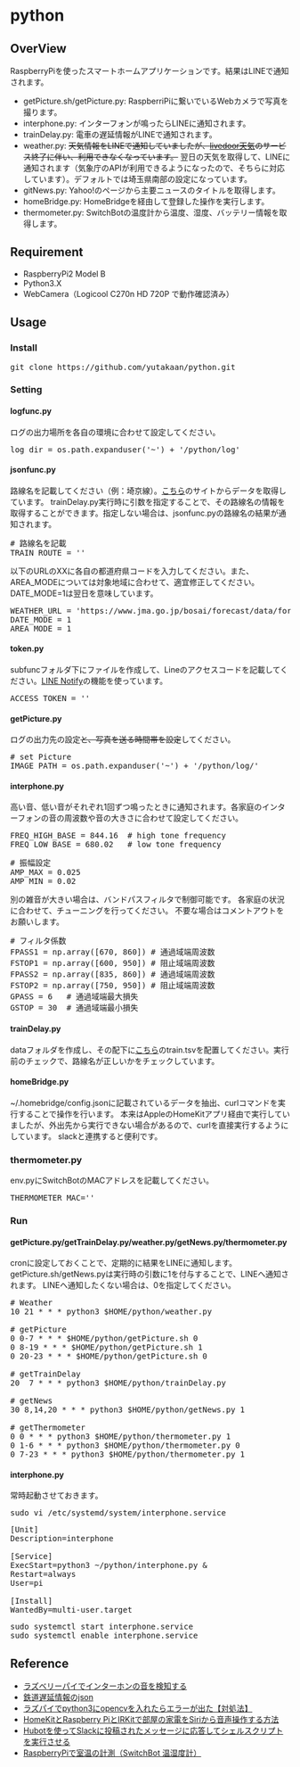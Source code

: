 # python

## OverView
RaspberryPiを使ったスマートホームアプリケーションです。結果はLINEで通知されます。
* getPicture.sh/getPicture.py: RaspberriPiに繋いでいるWebカメラで写真を撮ります。
* interphone.py: インターフォンが鳴ったらLINEに通知されます。
* trainDelay.py: 電車の遅延情報がLINEで通知されます。
* weather.py: ~~天気情報をLINEで通知していましたが、[livedoor天気](https://help.livedoor.com/weather/index.html)のサービス終了に伴い、利用できなくなっています。~~ 翌日の天気を取得して、LINEに通知されます（気象庁のAPIが利用できるようになったので、そちらに対応しています）。デフォルトでは埼玉県南部の設定になっています。
* gitNews.py: Yahoo!のページから主要ニュースのタイトルを取得します。
* homeBridge.py: HomeBridgeを経由して登録した操作を実行します。
* thermometer.py: SwitchBotの温度計から温度、湿度、バッテリー情報を取得します。

## Requirement
* RaspberryPi2 Model B
* Python3.X
* WebCamera（Logicool C270n HD 720P で動作確認済み）

## Usage
### Install
<pre>
git clone https://github.com/yutakaan/python.git
</pre>

### Setting
#### logfunc.py
ログの出力場所を各自の環境に合わせて設定してください。
<pre>
log_dir = os.path.expanduser('~') + '/python/log'
</pre>

#### jsonfunc.py
路線名を記載してください（例：埼京線）。[こちら](https://rti-giken.jp/fhc/api/train_tetsudo/)のサイトからデータを取得しています。
trainDelay.py実行時に引数を指定することで、その路線名の情報を取得することができます。指定しない場合は、jsonfunc.pyの路線名の結果が通知されます。
<pre>
# 路線名を記載
TRAIN_ROUTE = ''
</pre>

以下のURLのXXに各自の都道府県コードを入力してください。また、AREA_MODEについては対象地域に合わせて、適宜修正してください。DATE_MODE=1は翌日を意味しています。
<pre>
WEATHER_URL = 'https://www.jma.go.jp/bosai/forecast/data/forecast/XX0000.json'
DATE_MODE = 1
AREA_MODE = 1
</pre>

#### token.py
subfuncフォルダ下にファイルを作成して、Lineのアクセスコードを記載してください。[LINE Notify](https://notify-bot.line.me/ja/)の機能を使っています。
<pre>
ACCESS_TOKEN = ''
</pre>

#### getPicture.py
ログの出力先の設定~~と、写真を送る時間帯を設定~~してください。
<pre>
# set Picture
IMAGE_PATH = os.path.expanduser('~') + '/python/log/'
</pre>

#### interphone.py
高い音、低い音がそれぞれ1回ずつ鳴ったときに通知されます。各家庭のインターフォンの音の周波数や音の大きさに合わせて設定してください。
<pre>
FREQ_HIGH_BASE = 844.16  # high tone frequency
FREQ_LOW_BASE = 680.02   # low tone frequency
</pre>
<pre>
# 振幅設定
AMP_MAX = 0.025
AMP_MIN = 0.02
</pre>
別の雑音が大きい場合は、バンドパスフィルタで制御可能です。
各家庭の状況に合わせて、チューニングを行ってください。
不要な場合はコメントアウトをお願いします。
<pre>
# フィルタ係数
FPASS1 = np.array([670, 860]) # 通過域端周波数
FSTOP1 = np.array([600, 950]) # 阻止域端周波数
FPASS2 = np.array([835, 860]) # 通過域端周波数
FSTOP2 = np.array([750, 950]) # 阻止域端周波数
GPASS = 6   # 通過域端最大損失
GSTOP = 30  # 通過域端最小損失
</pre>

#### trainDelay.py
dataフォルダを作成し、その配下に[こちら](https://rti-giken.jp/fhc/api/train_tetsudo/)のtrain.tsvを配置してください。実行前のチェックで、路線名が正しいかをチェックしています。

#### homeBridge.py
~/.homebridge/config.jsonに記載されているデータを抽出、curlコマンドを実行することで操作を行います。
本来はAppleのHomeKitアプリ経由で実行していましたが、外出先から実行できない場合があるので、curlを直接実行するようにしています。
slackと連携すると便利です。

### thermometer.py
env.pyにSwitchBotのMACアドレスを記載してください。
<pre>
THERMOMETER_MAC=''
</pre>

### Run
#### getPicture.py/getTrainDelay.py/weather.py/getNews.py/thermometer.py
cronに設定しておくことで、定期的に結果をLINEに通知します。
getPicture.sh/getNews.pyは実行時の引数に1を付与することで、LINEへ通知されます。
LINEヘ通知したくない場合は、0を指定してください。
<pre>
# Weather
10 21 * * * python3 $HOME/python/weather.py

# getPicture
0 0-7 * * * $HOME/python/getPicture.sh 0
0 8-19 * * * $HOME/python/getPicture.sh 1
0 20-23 * * * $HOME/python/getPicture.sh 0

# getTrainDelay
20  7 * * * python3 $HOME/python/trainDelay.py

# getNews
30 8,14,20 * * * python3 $HOME/python/getNews.py 1

# getThermometer
0 0 * * * python3 $HOME/python/thermometer.py 1
0 1-6 * * * python3 $HOME/python/thermometer.py 0
0 7-23 * * * python3 $HOME/python/thermometer.py 1
</pre>

#### interphone.py
常時起動させておきます。
<pre>
sudo vi /etc/systemd/system/interphone.service
</pre>
<pre>
[Unit]
Description=interphone

[Service]
ExecStart=python3 ~/python/interphone.py &
Restart=always
User=pi

[Install]
WantedBy=multi-user.target
</pre>
<pre>
sudo systemctl start interphone.service
sudo systemctl enable interphone.service
</pre>

## Reference
* [ラズベリーパイでインターホンの音を検知する](https://westgate-lab.hatenablog.com/entry/2019/12/25/225422)
* [鉄道遅延情報のjson](https://rti-giken.jp/fhc/api/train_tetsudo/)
* [ラズパイでpython3にopencvを入れたらエラーが出た【対処法】](https://qiita.com/XM03/items/48463fd910470b226f22)
* [HomeKitとRaspberry PiとIRKitで部屋の家電をSiriから音声操作する方法](https://techblog.nhn-techorus.com/archives/725)
* [Hubotを使ってSlackに投稿されたメッセージに応答してシェルスクリプトを実行させる](https://www.virment.com/hubot-slack-execute-shell-script/)
* [RaspberryPiで室温の計測（SwitchBot 温湿度計）](https://www.note65536.com/2020/08/raspberrypiswitchbot.html)
